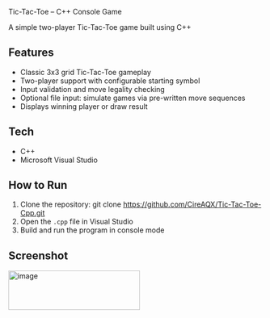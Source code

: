  Tic-Tac-Toe – C++ Console Game

A simple two-player Tic-Tac-Toe game built using C++ 

## Features
- Classic 3x3 grid Tic-Tac-Toe gameplay
- Two-player support with configurable starting symbol
- Input validation and move legality checking
- Optional file input: simulate games via pre-written move sequences
- Displays winning player or draw result

## Tech
- C++
- Microsoft Visual Studio

## How to Run
1. Clone the repository:
git clone https://github.com/CireAQX/Tic-Tac-Toe-Cpp.git
2. Open the `.cpp` file in Visual Studio
3. Build and run the program in console mode

## Screenshot
<img width="260" height="78" alt="image" src="https://github.com/user-attachments/assets/d1f40fe7-5ebb-420f-ac5f-93889b02aa65" />

